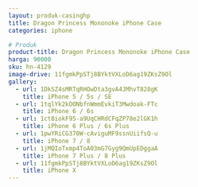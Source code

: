```yaml
---
layout: produk-casinghp
title: Dragon Princess Mononoke iPhone Case
categories: iphone

# Produk
product-title: Dragon Princess Mononoke iPhone Case
harga: 90000
sku: hn-4129
image-drive: 11fgmkPpSTj8BYktVXLoD6ag19ZKsZ9Ol
gallery:
  - url: 1DkSZ4sMRTqRHOwDta3gvA4JMhvT828gK
    title: iPhone 5 / 5s / SE
  - url: 1tqlYk2kOONbfnWmmEvkiT3Mwdoak-FTc
    title: iPhone 6 / 6s
  - url: 1ct8iokF95-a9UqCHRdCFqZP78e2lGK1h
    title: iPhone 6 Plus / 6s Plus
  - url: 1pwYRiCG370W-cAviguMF9ssnUiifsQ-u
    title: iPhone 7 / 8
  - url: 1jMQIoTxmp4ToA03mG7Gyg9QmUpEDggaA
    title: iPhone 7 Plus / 8 Plus
  - url: 11fgmkPpSTj8BYktVXLoD6ag19ZKsZ9Ol
    title: iPhone X
---
```

